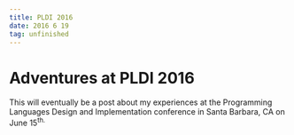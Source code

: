 ```yaml
---
title: PLDI 2016
date: 2016 6 19
tag: unfinished
---
```



# Adventures at PLDI 2016
This will eventually be a post about my experiences
at the Programming Languages Design and Implementation
conference in Santa Barbara, CA on June 15<sup>th</th>.
